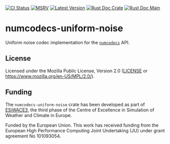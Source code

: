 [![CI Status]][workflow] [![MSRV]][repo] [![Latest Version]][crates.io] [![Rust Doc Crate]][docs.rs] [![Rust Doc Main]][docs]

[CI Status]: https://img.shields.io/github/actions/workflow/status/juntyr/numcodecs-rs/ci.yml?branch=main
[workflow]: https://github.com/juntyr/numcodecs-rs/actions/workflows/ci.yml?query=branch%3Amain

[MSRV]: https://img.shields.io/badge/MSRV-1.77.0-blue
[repo]: https://github.com/juntyr/numcodecs-rs

[Latest Version]: https://img.shields.io/crates/v/numcodecs-uniform-noise
[crates.io]: https://crates.io/crates/numcodecs-uniform-noise

[Rust Doc Crate]: https://img.shields.io/docsrs/numcodecs-uniform-noise
[docs.rs]: https://docs.rs/numcodecs-uniform-noise/

[Rust Doc Main]: https://img.shields.io/badge/docs-main-blue
[docs]: https://juntyr.github.io/numcodecs-rs/numcodecs_uniform_noise

# numcodecs-uniform-noise

Uniform noise codec implementation for the [`numcodecs`] API.

[`numcodecs`]: https://docs.rs/numcodecs/0.1/numcodecs/

## License

Licensed under the Mozilla Public License, Version 2.0 ([LICENSE](LICENSE) or https://www.mozilla.org/en-US/MPL/2.0/).

## Funding

The `numcodecs-uniform-noise` crate has been developed as part of [ESiWACE3](https://www.esiwace.eu), the third phase of the Centre of Excellence in Simulation of Weather and Climate in Europe.

Funded by the European Union. This work has received funding from the European High Performance Computing Joint Undertaking (JU) under grant agreement No 101093054.
